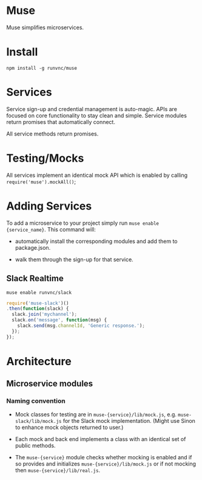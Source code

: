 # Muse

Muse simplifies microservices.

# Install

`npm install -g runvnc/muse`

# Services

Service sign-up and credential management is auto-magic.
APIs are focused on core functionality to stay clean and 
simple.   Service modules return promises that automatically
connect.

All service methods return promises.

# Testing/Mocks

All services implement an identical mock API which is enabled
by calling `require('muse').mockAll()`;

# Adding Services

To add a microservice to your project simply run
`muse enable {service_name}`. This command will:

* automatically install the corresponding modules and add 
them to package.json.

* walk them through the sign-up for that service.

## Slack Realtime

```shell
muse enable runvnc/slack
```

```javascript
require('muse-slack')()
.then(function(slack) {
  slack.join('mychannel');
  slack.on('message', function(msg) {
    slack.send(msg.channelId, 'Generic response.');
  });
});
```

# Architecture

## Microservice modules

### Naming convention

* Mock classes for testing are in `muse-{service}/lib/mock.js`, 
e.g. `muse-slack/lib/mock.js` for the Slack mock implementation.  (Might use Sinon to enhance mock objects returned to user.)

* Each mock and back end implements a class with an identical 
set of public methods. 

* The `muse-{service}` module checks whether mocking is enabled
and if so provides and initializes `muse-{service}/lib/mock.js` 
or if not mocking then `muse-{service}/lib/real.js`. 

